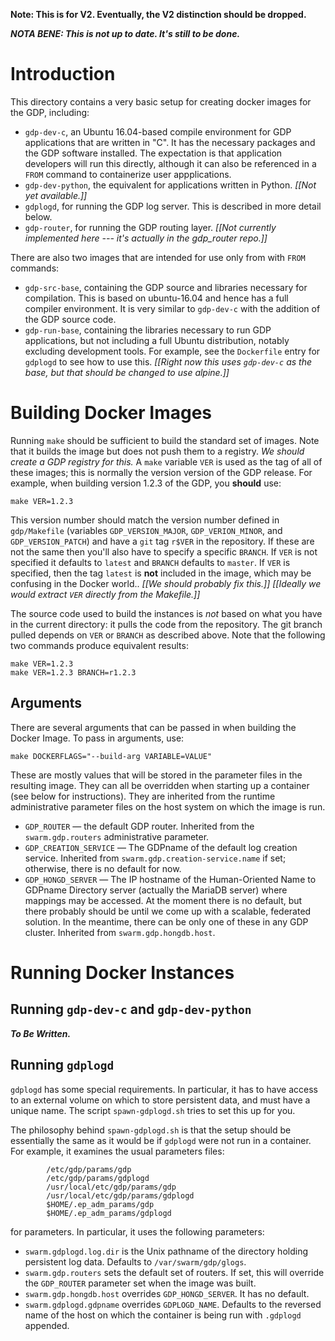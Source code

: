 **Note: This is for V2. Eventually, the V2 distinction should be dropped.**

***NOTA BENE: This is not up to date.  It's still to be done.***

# Introduction

This directory contains a very basic setup for creating docker images
for the GDP, including:

- `gdp-dev-c`, an Ubuntu 16.04-based compile environment for GDP
  applications that are written in "C".  It has the necessary packages
  and the GDP software installed.  The expectation is that application
  developers will run this directly, although it can also be
  referenced in a `FROM` command to containerize user appplications.
- `gdp-dev-python`, the equivalent for applications written in Python.
  *[[Not yet available.]]*
- `gdplogd`, for running the GDP log server.  This is described
  in more detail below.
- `gdp-router`, for running the GDP routing layer.  *[[Not currently
  implemented here --- it's actually in the gdp_router repo.]]*

There are also two images that are intended for use only from with
`FROM` commands:

- `gdp-src-base`, containing the GDP source and libraries necessary
  for compilation.  This is based on ubuntu-16.04 and hence has a
  full compiler environment.  It is very similar to `gdp-dev-c` with
  the addition of the GDP source code.
- `gdp-run-base`, containing the libraries necessary to run GDP
  applications, but not including a full Ubuntu distribution, notably
  excluding development tools.  For example, see the `Dockerfile`
  entry for `gdplogd` to see how to use this.
  _[[Right now this uses `gdp-dev-c` as the base, but that should be
  changed to use alpine.]]_


# Building Docker Images

Running `make` should be sufficient to build the standard set of
images.  Note that it builds the image but does not push them to
a registry.  *We should create a GDP registry for this.*
A `make` variable `VER` is used as the tag of all of these images;
this is normally the version version of the GDP release.
For example, when building version 1.2.3 of the GDP, you **should**
use:

	make VER=1.2.3

This version number should match the version number defined in
`gdp/Makefile` (variables `GDP_VERSION_MAJOR`, `GDP_VERION_MINOR`,
and `GDP_VERSION_PATCH`) and have a `git` tag `r$VER` in the
repository.  If these are not the same then you'll also have to
specify a specific `BRANCH`.  If `VER` is not specified it defaults
to `latest` and `BRANCH` defaults to `master`.  If `VER` is specified,
then the tag `latest` is **not** included in the image, which may be
confusing in the Docker world..
*[[We should probably fix this.]]*
*[[Ideally we would extract `VER` directly from the Makefile.]]*

The source code used to build the instances is *not* based on what
you have in the current directory: it pulls the code from the
repository.  The git branch pulled depends on `VER` or `BRANCH`
as described above.  Note that the following two commands produce
equivalent results:

	make VER=1.2.3
	make VER=1.2.3 BRANCH=r1.2.3

## Arguments

There are several arguments that can be passed in when building
the Docker Image.  To pass in arguments, use:

	make DOCKERFLAGS="--build-arg VARIABLE=VALUE"

These are mostly values that will be stored in the parameter
files in the resulting image.  They can all be overridden when
starting up a container (see below for instructions).  They
are inherited from the runtime administrative parameter files
on the host system on which the image is run.

* `GDP_ROUTER` — the default GDP router.  Inherited from the
  `swarm.gdp.routers` administrative parameter.
* `GDP_CREATION_SERVICE` — The GDPname of the default log creation
  service.  Inherited from `swarm.gdp.creation-service.name` if set;
  otherwise, there is no default for now.
* `GDP_HONGD_SERVER` — The IP hostname of the Human-Oriented Name
  to GDPname Directory server (actually the MariaDB server) where
  mappings may be accessed.  At the moment there is no default,
  but there probably should be until we come up with a scalable,
  federated solution.  In the meantime, there can be only one of
  these in any GDP cluster.  Inherited from `swarm.gdp.hongdb.host`.


# Running Docker Instances

## Running `gdp-dev-c` and `gdp-dev-python`

***To Be Written.***

## Running `gdplogd`

`gdplogd` has some special requirements.  In particular, it has to
have access to an external volume on which to store persistent data,
and must have a unique name.  The script `spawn-gdplogd.sh` tries
to set this up for you.

The philosophy behind `spawn-gdplogd.sh` is that the setup should
be essentially the same as it would be if `gdplogd` were not run in
a container.  For example, it examines the usual parameters files:

```
        /etc/gdp/params/gdp
        /etc/gdp/params/gdplogd
        /usr/local/etc/gdp/params/gdp
        /usr/local/etc/gdp/params/gdplogd
        $HOME/.ep_adm_params/gdp
        $HOME/.ep_adm_params/gdplogd
```

for parameters.  In particular, it uses the following parameters:

* `swarm.gdplogd.log.dir` is the Unix pathname of the directory
  holding persistent log data.
  Defaults to `/var/swarm/gdp/glogs`.
* `swarm.gdp.routers` sets the default set of routers.  If set,
  this will override the `GDP_ROUTER` parameter set when the image
  was built.
* `swarm.gdp.hongdb.host` overrides `GDP_HONGD_SERVER`.  It has
  no default.
* `swarm.gdplogd.gdpname` overrides `GDPLOGD_NAME`.  Defaults
  to the reversed name of the host on which the container is
  being run with `.gdplogd` appended.
